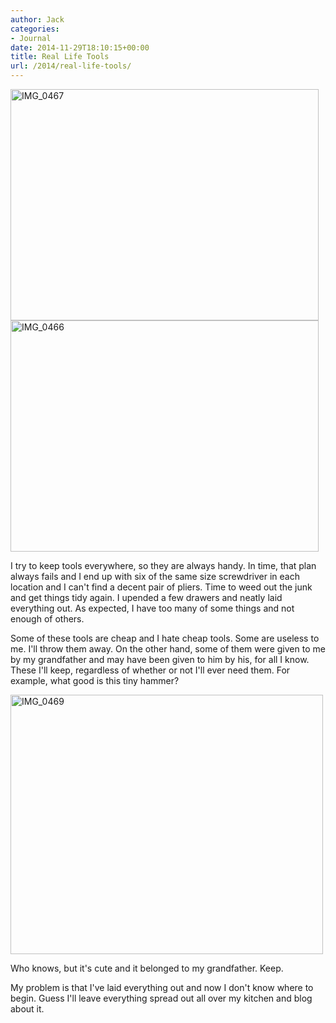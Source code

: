 ```yaml
---
author: Jack
categories:
- Journal
date: 2014-11-29T18:10:15+00:00
title: Real Life Tools
url: /2014/real-life-tools/
---
```


[<img class="aligncenter wp-image-4004" src="/img/2014/11/IMG_0467.jpg" alt="IMG_0467" width="493" height="370" srcset="/img/2014/11/IMG_0467.jpg 1024w, /img/2014/11/IMG_0467-300x225.jpg 300w, /img/2014/11/IMG_0467-768x576.jpg 768w" sizes="(max-width: 493px) 100vw, 493px" />][1] [<img class="aligncenter wp-image-4005" src="/img/2014/11/IMG_0466.jpg" alt="IMG_0466" width="493" height="370" srcset="/img/2014/11/IMG_0466.jpg 1024w, /img/2014/11/IMG_0466-300x225.jpg 300w, /img/2014/11/IMG_0466-768x576.jpg 768w" sizes="(max-width: 493px) 100vw, 493px" />][2]

I try to keep tools everywhere, so they are always handy. In time, that plan always fails and I end up with six of the same size screwdriver in each location and I can't find a decent pair of pliers. Time to weed out the junk and get things tidy again. I upended a few drawers and neatly laid everything out. As expected, I have too many of some things and not enough of others.

Some of these tools are cheap and I hate cheap tools. Some are useless to me. I'll throw them away. On the other hand, some of them were given to me by my grandfather and may have been given to him by his, for all I know. These I'll keep, regardless of whether or not I'll ever need them. For example, what good is this tiny hammer?

[<img class="aligncenter wp-image-4009" src="/img/2014/11/IMG_0469.jpg" alt="IMG_0469" width="500" height="415" srcset="/img/2014/11/IMG_0469.jpg 2321w, /img/2014/11/IMG_0469-300x249.jpg 300w, /img/2014/11/IMG_0469-768x637.jpg 768w, /img/2014/11/IMG_0469-1024x849.jpg 1024w, /img/2014/11/IMG_0469-1200x995.jpg 1200w" sizes="(max-width: 500px) 100vw, 500px" />][3]

Who knows, but it's cute and it belonged to my grandfather. Keep.

My problem is that I've laid everything out and now I don't know where to begin. Guess I'll leave everything spread out all over my kitchen and blog about it.

 [1]: /img/2014/11/IMG_0467.jpg
 [2]: /img/2014/11/IMG_0466.jpg
 [3]: /img/2014/11/IMG_0469.jpg